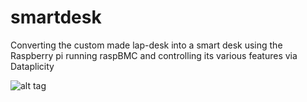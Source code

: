 smartdesk
=========

Converting the custom made lap-desk into a smart desk using the Raspberry pi running raspBMC and  controlling its various features via Dataplicity

![alt tag](https://raw.githubusercontent.com/vivek306/smartdesk/master/images/SetupEffects.jpg)

